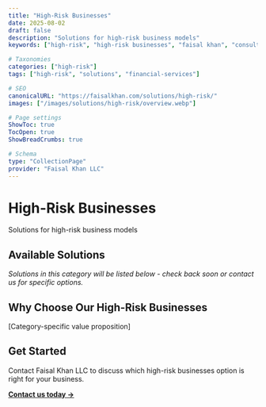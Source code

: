 ```yaml
---
title: "High-Risk Businesses"
date: 2025-08-02
draft: false
description: "Solutions for high-risk business models"
keywords: ["high-risk", "high-risk businesses", "faisal khan", "consulting"]

# Taxonomies  
categories: ["high-risk"]
tags: ["high-risk", "solutions", "financial-services"]

# SEO
canonicalURL: "https://faisalkhan.com/solutions/high-risk/"
images: ["/images/solutions/high-risk/overview.webp"]

# Page settings
ShowToc: true
TocOpen: true
ShowBreadCrumbs: true

# Schema
type: "CollectionPage"
provider: "Faisal Khan LLC"
---
```

# High-Risk Businesses

Solutions for high-risk business models

## Available Solutions

*Solutions in this category will be listed below - check back soon or contact us for specific options.*

## Why Choose Our High-Risk Businesses

[Category-specific value proposition]

## Get Started

Contact Faisal Khan LLC to discuss which high-risk businesses option is right for your business.

**[Contact us today →](mailto:contact@faisalkhan.com)**
